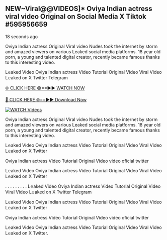 ## NEW~Viral@@VIDEOS]* Oviya Indian actress viral video Original on Social Media X Tiktok #595956659

18 seconds ago

Oviya Indian actress Original Viral video Nudes took the internet by storm and amazed viewers on various Leaked social media platforms. 18 year old porn, a young and talented digital creator, recently became famous thanks to this interesting video.

L𝚎aked Video Oviya Indian actress Video Tutorial Original Video Viral Video L𝚎aked on X Twitter Telegram

[🌐 CLICK HERE 🟢==►► WATCH NOW](https://cutt.ly/te57wshS)

[🔴 CLICK HERE 🌐==►► Download Now](https://cutt.ly/te57wshS)

[![WATCH Videos](https://i.imgur.com/dJHk4Zq.gif)](https://cutt.ly/te57wshS)

Oviya Indian actress Original Viral video Nudes took the internet by storm and amazed viewers on various Leaked social media platforms. 18 year old porn, a young and talented digital creator, recently became famous thanks to this interesting video.

L𝚎aked Video Oviya Indian actress Video Tutorial Original Video Viral Video L𝚎aked on X Twitter

Oviya Indian actress Video Tutorial Original Video video oficial twitter

L𝚎aked Video Oviya Indian actress Video Tutorial Original Video Viral Video L𝚎aked on X Twitter

. . . . . . . . . L𝚎aked Video Oviya Indian actress Video Tutorial Original Video Viral Video L𝚎aked on X Twitter Telegram

L𝚎aked Video Oviya Indian actress Video Tutorial Original Video Viral Video L𝚎aked on X Twitter

Oviya Indian actress Video Tutorial Original Video video oficial twitter

L𝚎aked Video Oviya Indian actress Video Tutorial Original Video Viral Video L𝚎aked on X Twitter.